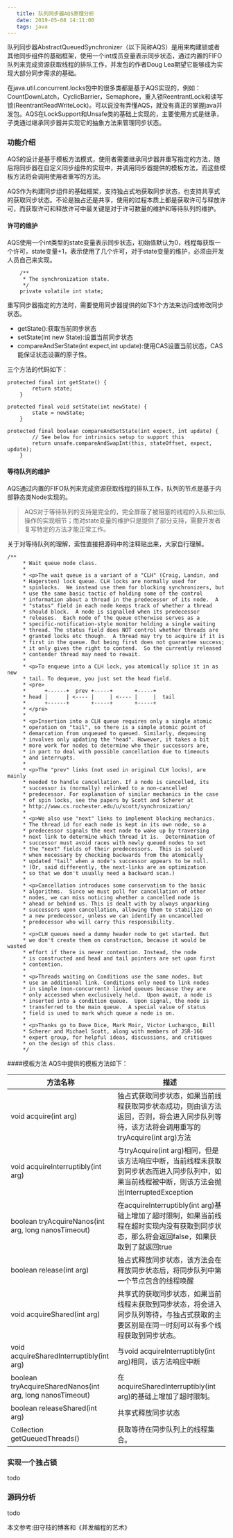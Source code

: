 ```yaml
---
   title: 队列同步器AQS原理分析
   date: 2019-05-08 14:11:00
   tags: java
---
```


队列同步器AbstractQueuedSynchronizer（以下简称AQS）是用来构建锁或者其他同步组件的基础框架，使用一个int成员变量表示同步状态，通过内置的FIFO队列来完成资源获取线程的排队工作，并发包的作者Doug Lea期望它能够成为实现大部分同步需求的基础。

在java.util.concurrent.locks包中的很多类都是基于AQS实现的，例如：CountDownLatch，CyclicBarrier，Semaphore，重入锁ReentrantLock和读写锁(ReentrantReadWriteLock)。可以说没有弄懂AQS，就没有真正的掌握java并发包。AQS在LockSupport和Unsafe类的基础上实现的，主要使用方式是继承，子类通过继承同步器并实现它的抽象方法来管理同步状态。
<!-- more -->
### 功能介绍
AQS的设计是基于模板方法模式，使用者需要继承同步器并重写指定的方法，随后将同步器在自定义同步组件的实现中，并调用同步器提供的模板方法，而这些模板方法将会调用使用者重写的方法。

AQS作为构建同步组件的基础框架，支持独占式地获取同步状态，也支持共享式的获取同步状态。不论是独占还是共享，使用的过程本质上都是获取许可与释放许可，而获取许可和释放许可中最关键是对于许可数量的维护和等待队列的维护。
#### 许可的维护

AQS使用一个int类型的state变量表示同步状态，初始值默认为0，线程每获取一个许可，state变量+1，表示使用了几个许可，对于state变量的维护，必须由开发人员自己来实现。

```
    /**
     * The synchronization state.
     */
    private volatile int state;
```

重写同步器指定的方法时，需要使用同步器提供的如下3个方法来访问或修改同步状态。
- getState():获取当前同步状态
- setState(int new State):设置当前同步状态
- compareAndSerState(int expect,int update):使用CAS设置当前状态，CAS能保证状态设置的原子性。

三个方法的代码如下：

```
protected final int getState() {
        return state;
    }
    
protected final void setState(int newState) {
        state = newState;
    }

protected final boolean compareAndSetState(int expect, int update) {
        // See below for intrinsics setup to support this
        return unsafe.compareAndSwapInt(this, stateOffset, expect, update);
    }
```
#### 等待队列的维护
AQS通过内置的FIFO队列来完成资源获取线程的排队工作，队列的节点是基于内部静态类Node实现的。
> AQS对于等待队列的支持是完全的，完全屏蔽了被阻塞的线程的入队和出队操作的实现细节；而对state变量的维护只是提供了部分支持，需要开发者复写特定的方法才能正常工作。

关于对等待队列的理解，索性直接把源码中的注释贴出来，大家自行理解。

```
/**
     * Wait queue node class.
     *
     * <p>The wait queue is a variant of a "CLH" (Craig, Landin, and
     * Hagersten) lock queue. CLH locks are normally used for
     * spinlocks.  We instead use them for blocking synchronizers, but
     * use the same basic tactic of holding some of the control
     * information about a thread in the predecessor of its node.  A
     * "status" field in each node keeps track of whether a thread
     * should block.  A node is signalled when its predecessor
     * releases.  Each node of the queue otherwise serves as a
     * specific-notification-style monitor holding a single waiting
     * thread. The status field does NOT control whether threads are
     * granted locks etc though.  A thread may try to acquire if it is
     * first in the queue. But being first does not guarantee success;
     * it only gives the right to contend.  So the currently released
     * contender thread may need to rewait.
     *
     * <p>To enqueue into a CLH lock, you atomically splice it in as new
     * tail. To dequeue, you just set the head field.
     * <pre>
     *      +------+  prev +-----+       +-----+
     * head |      | <---- |     | <---- |     |  tail
     *      +------+       +-----+       +-----+
     * </pre>
     *
     * <p>Insertion into a CLH queue requires only a single atomic
     * operation on "tail", so there is a simple atomic point of
     * demarcation from unqueued to queued. Similarly, dequeuing
     * involves only updating the "head". However, it takes a bit
     * more work for nodes to determine who their successors are,
     * in part to deal with possible cancellation due to timeouts
     * and interrupts.
     *
     * <p>The "prev" links (not used in original CLH locks), are mainly
     * needed to handle cancellation. If a node is cancelled, its
     * successor is (normally) relinked to a non-cancelled
     * predecessor. For explanation of similar mechanics in the case
     * of spin locks, see the papers by Scott and Scherer at
     * http://www.cs.rochester.edu/u/scott/synchronization/
     *
     * <p>We also use "next" links to implement blocking mechanics.
     * The thread id for each node is kept in its own node, so a
     * predecessor signals the next node to wake up by traversing
     * next link to determine which thread it is.  Determination of
     * successor must avoid races with newly queued nodes to set
     * the "next" fields of their predecessors.  This is solved
     * when necessary by checking backwards from the atomically
     * updated "tail" when a node's successor appears to be null.
     * (Or, said differently, the next-links are an optimization
     * so that we don't usually need a backward scan.)
     *
     * <p>Cancellation introduces some conservatism to the basic
     * algorithms.  Since we must poll for cancellation of other
     * nodes, we can miss noticing whether a cancelled node is
     * ahead or behind us. This is dealt with by always unparking
     * successors upon cancellation, allowing them to stabilize on
     * a new predecessor, unless we can identify an uncancelled
     * predecessor who will carry this responsibility.
     *
     * <p>CLH queues need a dummy header node to get started. But
     * we don't create them on construction, because it would be wasted
     * effort if there is never contention. Instead, the node
     * is constructed and head and tail pointers are set upon first
     * contention.
     *
     * <p>Threads waiting on Conditions use the same nodes, but
     * use an additional link. Conditions only need to link nodes
     * in simple (non-concurrent) linked queues because they are
     * only accessed when exclusively held.  Upon await, a node is
     * inserted into a condition queue.  Upon signal, the node is
     * transferred to the main queue.  A special value of status
     * field is used to mark which queue a node is on.
     *
     * <p>Thanks go to Dave Dice, Mark Moir, Victor Luchangco, Bill
     * Scherer and Michael Scott, along with members of JSR-166
     * expert group, for helpful ideas, discussions, and critiques
     * on the design of this class.
     */
```

####模板方法
AQS中提供的模板方法如下：

方法名称 | 描述
--------- | -------------
void acquire(int arg) | 独占式获取同步状态，如果当前线程获取同步状态成功，则由该方法返回，否则，将会进入同步队列等待，该方法将会调用重写的tryAcquire(int arg)方法
void acquireInterruptibly(int arg) |与tryAcquire(int arg)相同，但是该方法响应中断，当前线程未获取到同步状态而进入同步队列中，如果当前线程被中断，则该方法会抛出InterruptedException
boolean tryAcquireNanos(int arg, long nanosTimeout)|在acquireInterruptibly(int arg)基础上增加了超时限制，如果当前线程在超时实现内没有获取到同步状态，那么将会返回false，如果获取到了就返回true
boolean release(int arg)|独占式释放同步状态，该方法会在释放同步状态后，将同步队列中第一个节点包含的线程唤醒
void acquireShared(int arg)|共享式的获取同步状态，如果当前线程未获取到同步状态，将会进入同步队列等待，与独占式获取的主要区别是在同一时刻可以有多个线程获取到同步状态。
void acquireSharedInterruptibly(int arg)|与void acquireInterruptibly(int arg)相同，该方法响应中断
boolean tryAcquireSharedNanos(int arg, long nanosTimeout)|在acquireSharedInterruptibly(int arg)的基础上增加了超时限制。
boolean releaseShared(int arg)| 共享式释放同步状态
Collection<Thread> getQueuedThreads()|获取等待在同步队列上的线程集合。

### 实现一个独占锁
todo
### 源码分析
todo

本文参考:田守枝的博客和《并发编程的艺术》